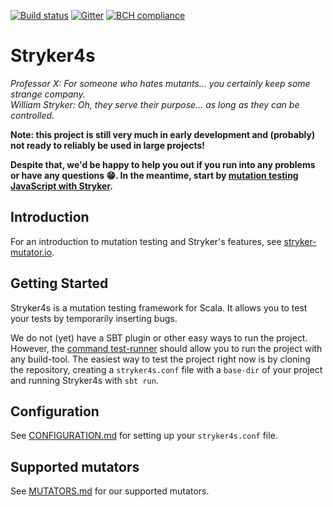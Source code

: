 [![Build status](https://img.shields.io/travis/stryker-mutator/stryker4s/master.svg)](https://travis-ci.org/stryker-mutator/stryker4s)
[![Gitter](https://badges.gitter.im/stryker-mutator/stryker.svg)](https://gitter.im/stryker-mutator/stryker4s?utm_source=badge&utm_medium=badge&utm_campaign=pr-badge)
[![BCH compliance](https://bettercodehub.com/edge/badge/stryker-mutator/stryker4s?branch=master)](https://bettercodehub.com/)

# Stryker4s

*Professor X: For someone who hates mutants... you certainly keep some strange company.*  
*William Stryker: Oh, they serve their purpose... as long as they can be controlled.*

**Note: this project is still very much in early development and (probably) not ready to reliably be used in large projects!**

**Despite that, we'd be happy to help you out if you run into any problems or have any questions 😁. In the meantime, start by [mutation testing JavaScript with Stryker](https://stryker-mutator.github.io).**

## Introduction
For an introduction to mutation testing and Stryker's features, see [stryker-mutator.io](https://stryker-mutator.io/).

## Getting Started
Stryker4s is a mutation testing framework for Scala. It allows you to test your tests by temporarily inserting bugs.

We do not (yet) have a SBT plugin or other easy ways to run the project. However, the [command test-runner](docs/CONFIGURATION.md#test-runner) should allow you to run the project with any build-tool. The easiest way to test the project right now is by cloning the repository, creating a `stryker4s.conf` file with a `base-dir` of your project and running Stryker4s with `sbt run`.

## Configuration
See [CONFIGURATION.md](docs/CONFIGURATION.md) for setting up your `stryker4s.conf` file.

## Supported mutators
See [MUTATORS.md](docs/MUTATORS.md) for our supported mutators.
